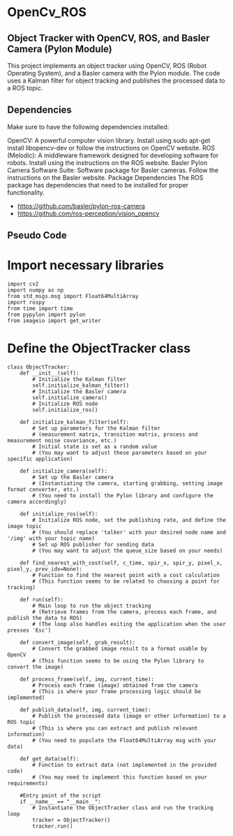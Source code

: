 # OpenCv_ROS


## Object Tracker with OpenCV, ROS, and Basler Camera (Pylon Module)
This project implements an object tracker using OpenCV, ROS (Robot Operating System), and a Basler camera with the Pylon module. The code uses a Kalman filter for object tracking and publishes the processed data to a ROS topic.

## Dependencies
Make sure to have the following dependencies installed:

OpenCV: A powerful computer vision library. Install using sudo apt-get install libopencv-dev or follow the instructions on OpenCV website.
ROS (Melodic): A middleware framework designed for developing software for robots. Install using the instructions on the ROS website.
Basler Pylon Camera Software Suite: Software package for Basler cameras. Follow the instructions on the Basler website.
Package Dependencies
The ROS package has dependencies that need to be installed for proper functionality. 
* https://github.com/basler/pylon-ros-camera
* https://github.com/ros-perception/vision_opencv

## Pseudo Code


# Import necessary libraries
    import cv2
    import numpy as np
    from std_msgs.msg import Float64MultiArray
    import rospy
    from time import time
    from pypylon import pylon
    from imageio import get_writer

# Define the ObjectTracker class
    class ObjectTracker:
        def __init__(self):
            # Initialize the Kalman filter
            self.initialize_kalman_filter()
            # Initialize the Basler camera
            self.initialize_camera()
            # Initialize ROS node
            self.initialize_ros()

        def initialize_kalman_filter(self):
            # Set up parameters for the Kalman filter
            # (measurement matrix, transition matrix, process and measurement noise covariance, etc.)
            # Initial state is set as a random value
            # (You may want to adjust these parameters based on your specific application)

        def initialize_camera(self):
            # Set up the Basler camera
            # (Instantiating the camera, starting grabbing, setting image format converter, etc.)
            # (You need to install the Pylon library and configure the camera accordingly)

        def initialize_ros(self):
            # Initialize ROS node, set the publishing rate, and define the image topic
            # (You should replace 'talker' with your desired node name and '/img' with your topic name)
            # Set up ROS publisher for sending data
            # (You may want to adjust the queue_size based on your needs)

        def find_nearest_with_cost(self, c_time, spir_x, spir_y, pixel_x, pixel_y, prev_idx=None):
            # Function to find the nearest point with a cost calculation
            # (This function seems to be related to choosing a point for tracking)

        def run(self):
            # Main loop to run the object tracking
            # (Retrieve frames from the camera, process each frame, and publish the data to ROS)
            # (The loop also handles exiting the application when the user presses 'Esc')

        def convert_image(self, grab_result):
            # Convert the grabbed image result to a format usable by OpenCV
            # (This function seems to be using the Pylon library to convert the image)

        def process_frame(self, img, current_time):
            # Process each frame (image) obtained from the camera
            # (This is where your frame processing logic should be implemented)

        def publish_data(self, img, current_time):
            # Publish the processed data (image or other information) to a ROS topic
            # (This is where you can extract and publish relevant information)
            # (You need to populate the Float64MultiArray msg with your data)

        def get_data(self):
            # Function to extract data (not implemented in the provided code)
            # (You may need to implement this function based on your requirements)

        #Entry point of the script
        if __name__ == "__main__":
            # Instantiate the ObjectTracker class and run the tracking loop
            tracker = ObjectTracker()
            tracker.run()
